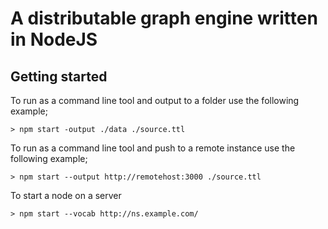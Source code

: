 A distributable graph engine written in NodeJS
===

Getting started
---

To run as a command line tool and output to a folder use the following example;

```Shell
> npm start -output ./data ./source.ttl
```

To run as a command line tool and push to a remote instance use the following example;

```Shell
> npm start --output http://remotehost:3000 ./source.ttl
```

To start a node on a server

```Shell
> npm start --vocab http://ns.example.com/
```
